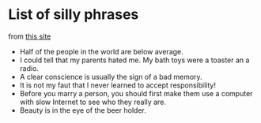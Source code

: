 # List of silly phrases
from [this site](https://holidappy.com/quotes/100-Funny-Sayings-Quotes-and-Phrases)

- Half of the people in the world are below average.
- I could tell that my parents hated me. My bath toys were a toaster an a radio.
- A clear conscience is usually the sign of a bad memory.
- It is not my faut that I never learned to accept responsibility!
- Before you marry a person, you should first make them use a computer with slow Internet to see who they really are.
- Beauty is in the eye of the beer holder.
